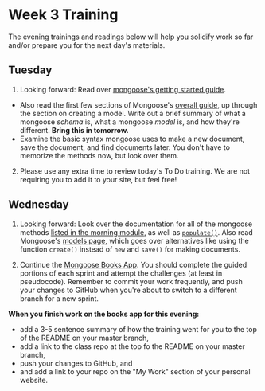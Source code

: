 # Week 3 Training 

The evening trainings and readings below will help you solidify work so far and/or prepare you for the next day's materials. 

## Tuesday

1. Looking forward: Read over [mongoose's getting started guide](http://mongoosejs.com/docs/).
  * Also read the first few sections of Mongoose's [overall guide](http://mongoosejs.com/docs/guide.html), up through the section on creating a model. Write out a brief summary of what a mongoose _schema_ is, what a mongoose _model_ is, and how they're different. **Bring this in tomorrow.**  
  * Examine the basic syntax mongoose uses to make a new document, save the document, and find documents later.  You don't have to memorize the methods now, but look over them. 

2. Please use any extra time to review today's To Do training. We are not requiring you to add it to your site, but feel free! 

## Wednesday


1. Looking forward: Look over the documentation for all of the mongoose methods [listed in the morning module](https://github.com/sf-wdi-31/mongoose#crud-operations-with-mongoose), as well as [`populate()`](http://mongoosejs.com/docs/populate.html). Also read Mongoose's [models page](http://mongoosejs.com/docs/models.html#constructing-documents), which goes over alternatives like using the function `create()` instead of `new` and `save()` for making documents.

2. Continue the [Mongoose Books App](https://github.com/sf-wdi-31/mongoose-books-app).  You should complete the guided portions of each sprint and attempt the challenges (at least in pseudocode). Remember to commit your work frequently, and push your changes to GitHub when you're about to switch to a different branch for a new sprint. 

**When you finish work on the books app for this evening:**

* add a 3-5 sentence summary of how the training went for you to the top of the README on your master branch,
* add a link to the class repo at the top fo the README on your master branch,
* push your changes to GitHub, and
* and add a link to your repo on the "My Work" section of your personal website.


